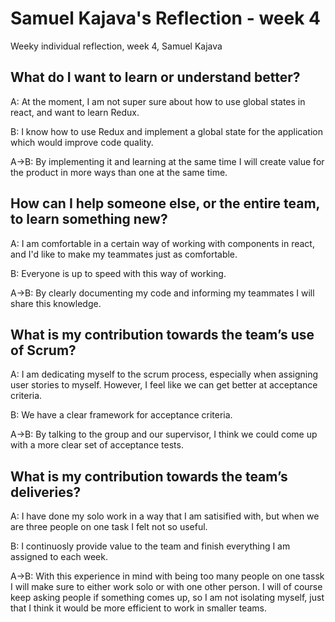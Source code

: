 # Samuel Kajava's Reflection - week 4

Weeky individual reflection, week 4, Samuel Kajava

## What do I want to learn or understand better?

A: At the moment, I am not super sure about how to use global states in react, and want to learn Redux.

B: I know how to use Redux and implement a global state for the application which would improve code quality.

A->B: By implementing it and learning at the same time I will create value for the product in more ways than one at the same time.

## How can I help someone else, or the entire team, to learn something new?

A: I am comfortable in a certain way of working with components in react, and I'd like to make my teammates just as comfortable.

B: Everyone is up to speed with this way of working.

A->B: By clearly documenting my code and informing my teammates I will share this knowledge.

## What is my contribution towards the team’s use of Scrum?

A: I am dedicating myself to the scrum process, especially when assigning user stories to myself. However, I feel like we can get better at acceptance criteria.

B: We have a clear framework for acceptance criteria.

A->B: By talking to the group and our supervisor, I think we could come up with a more clear set of acceptance tests.

## What is my contribution towards the team’s deliveries?

A: I have done my solo work in a way that I am satisified with, but when we are three people on one task I felt not so useful.

B: I continuosly provide value to the team and finish everything I am assigned to each week.

A->B: With this experience in mind with being too many people on one tassk I will make sure to either work solo or with one other person. I will of course keep asking people if something comes up, so I am not isolating myself, just that I think it would be more efficient to work in smaller teams.
